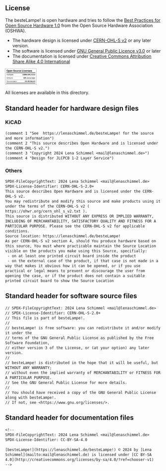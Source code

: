 <!--
SPDX-FileCopyrightText: 2024 Lena Schimmel <mail@lenaschimmel.de>
SPDX-License-Identifier: CC-BY-SA-4.0

[besteLampe!](https://lenaschimmel.de/besteLampe!) © 2024 by [Lena Schimmel](mailto:mail@lenaschimmel.de) is licensed under [CC BY-SA 4.0](http://creativecommons.org/licenses/by-sa/4.0/?ref=chooser-v1)
-->

## License
The besteLampe! is open hardware and tries to follow the [Best Practices for Open Source Hardware 1.0](https://www.oshwa.org/sharing-best-practices/) from the Open Source Hardware Association (OSHWA).

- The hardware design is licensed under [CERN-OHL-S v2](https://ohwr.org/cern_ohl_s_v2.txt) or any later version.
- The software is licensed under [GNU General Public Licence v3.0](https://creativecommons.org/licenses/by-sa/4.0/legalcode) or later
- The documentation is licensed under [Creative Commons Attribution Share Alike 4.0 International](https://creativecommons.org/licenses/by-sa/4.0/)

<img src="../assets/oshw_facts.svg" width="20%" />

All licenses are available in this directory.

## Standard header for hardware design files
### KiCAD
```
(comment 1 "See  https://lenaschimmel.de/besteLampe! for the source and more information")
(comment 2 "This source describes Open Hardware and is licensed under the CERN-OHL-S v2.")
(comment 3 "Copyright 2024 Lena Schimmel <mail@lenaschimmel.de>")
(comment 4 "Design for JLCPCB 1-2 Layer Service")
```

### Others
```
SPDX-FileCopyrightText: 2024 Lena Schimmel <mail@lenaschimmel.de>
SPDX-License-Identifier: CERN-OHL-S-2.0+
This source describes Open Hardware and is licensed under the CERN-OHL-S v2.
You may redistribute and modify this source and make products using it under the terms of the CERN-OHL-S v2 ( https://ohwr.org/cern_ohl_s_v2.txt ).
This source is distributed WITHOUT ANY EXPRESS OR IMPLIED WARRANTY, INCLUDING OF MERCHANTABILITY, SATISFACTORY QUALITY AND FITNESS FOR A PARTICULAR PURPOSE. Please see the CERN-OHL-S v2 for applicable conditions.
Source location: https://lenaschimmel.de/besteLampe!
As per CERN-OHL-S v2 section 4, should You produce hardware based on this source, You must where practicable maintain the Source Location visible on the products you make using this Source, specifially:
 - on at least one printed circuit board inside the product
 - on the external case of the product, if that case is not made in a way that makes it obvious how it can be opened, or if you use practical or legal means to prevent or discourage the user from opening the case, or if the product does not contain a suitable printed circuit board to show the Source Location
```

## Standard header for software source files
```
// SPDX-FileCopyrightText: 2024 Lena Schimmel <mail@lenaschimmel.de>
// SPDX-License-Identifier: CERN-OHL-S-2.0+
// This file is part of besteLampe!.
// 
// besteLampe! is free software: you can redistribute it and/or modify it under the
// terms of the GNU General Public License as published by the Free Software Foundation, 
// either version 3 of the License, or (at your option) any later version.
// 
// besteLampe! is distributed in the hope that it will be useful, but WITHOUT ANY WARRANTY; 
// without even the implied warranty of MERCHANTABILITY or FITNESS FOR A PARTICULAR PURPOSE. 
// See the GNU General Public License for more details.
// 
// You should have received a copy of the GNU General Public License along with besteLampe!.
// If not, see <https://www.gnu.org/licenses/>. 
```

## Standard header for documentation files
```
<!--
SPDX-FileCopyrightText: 2024 Lena Schimmel <mail@lenaschimmel.de>
SPDX-License-Identifier: CC-BY-SA-4.0

[besteLampe!](https://lenaschimmel.de/besteLampe!) © 2024 by [Lena Schimmel](mailto:mail@lenaschimmel.de) is licensed under [CC BY-SA 4.0](http://creativecommons.org/licenses/by-sa/4.0/?ref=chooser-v1)
-->
```